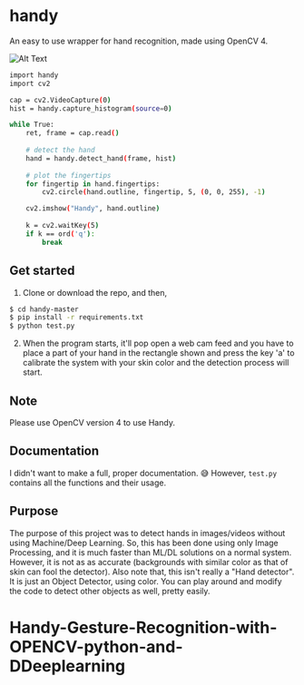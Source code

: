 # handy
An easy to use wrapper for hand recognition, made using OpenCV 4.

![Alt Text](sample.gif)

```sh
import handy
import cv2

cap = cv2.VideoCapture(0)
hist = handy.capture_histogram(source=0)

while True:
    ret, frame = cap.read()
    
    # detect the hand
    hand = handy.detect_hand(frame, hist)
    
    # plot the fingertips
    for fingertip in hand.fingertips:
        cv2.circle(hand.outline, fingertip, 5, (0, 0, 255), -1)

    cv2.imshow("Handy", hand.outline)
    
    k = cv2.waitKey(5)
    if k == ord('q'):
        break
```

## Get started
1. Clone or download the repo, and then,
```sh
$ cd handy-master
$ pip install -r requirements.txt
$ python test.py
```
2. When the program starts, it'll pop open a web cam feed and you have to place a part of your hand in the rectangle shown and press the key 'a' to calibrate the system with your skin color and the detection process will start.

## Note
Please use OpenCV version 4 to use Handy.

## Documentation
I didn't want to make a full, proper documentation. 😅
However, `test.py` contains all the functions and their usage.

## Purpose
The purpose of this project was to detect hands in images/videos without using Machine/Deep Learning. So, this has been done using only Image Processing, and it is much faster than ML/DL solutions on a normal system. However, it is not as as accurate (backgrounds with similar color as that of skin can fool the detector).
Also note that, this isn't really a "Hand detector". It is just an Object Detector, using color. You can play around and modify the code to detect other objects as well, pretty easily.
# Handy-Gesture-Recognition-with-OPENCV-python-and-DDeeplearning
